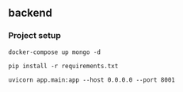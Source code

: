## backend

### Project setup
```
docker-compose up mongo -d

pip install -r requirements.txt

uvicorn app.main:app --host 0.0.0.0 --port 8001
```
